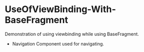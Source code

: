 # UseOfViewBinding-With-BaseFragment
Demonstration of using viewbinding while using BaseFragment.

- Navigation Component used for navigating.
